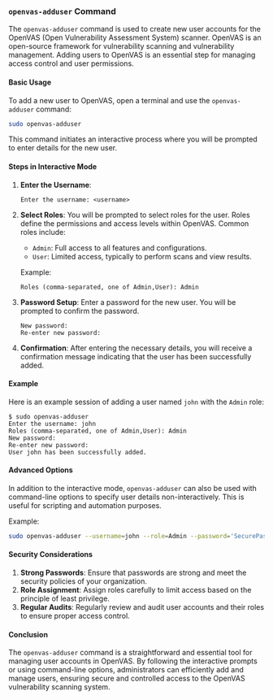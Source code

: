 ### `openvas-adduser` Command

The `openvas-adduser` command is used to create new user accounts for the OpenVAS (Open Vulnerability Assessment System) scanner. OpenVAS is an open-source framework for vulnerability scanning and vulnerability management. Adding users to OpenVAS is an essential step for managing access control and user permissions.

#### Basic Usage

To add a new user to OpenVAS, open a terminal and use the `openvas-adduser` command:

```bash
sudo openvas-adduser
```

This command initiates an interactive process where you will be prompted to enter details for the new user.

#### Steps in Interactive Mode

1. **Enter the Username**:
    ```text
    Enter the username: <username>
    ```

2. **Select Roles**:
    You will be prompted to select roles for the user. Roles define the permissions and access levels within OpenVAS. Common roles include:
    - `Admin`: Full access to all features and configurations.
    - `User`: Limited access, typically to perform scans and view results.

    Example:
    ```text
    Roles (comma-separated, one of Admin,User): Admin
    ```

3. **Password Setup**:
    Enter a password for the new user. You will be prompted to confirm the password.
    ```text
    New password:
    Re-enter new password:
    ```

4. **Confirmation**:
    After entering the necessary details, you will receive a confirmation message indicating that the user has been successfully added.

#### Example

Here is an example session of adding a user named `john` with the `Admin` role:

```text
$ sudo openvas-adduser
Enter the username: john
Roles (comma-separated, one of Admin,User): Admin
New password:
Re-enter new password:
User john has been successfully added.
```

#### Advanced Options

In addition to the interactive mode, `openvas-adduser` can also be used with command-line options to specify user details non-interactively. This is useful for scripting and automation purposes.

Example:
```bash
sudo openvas-adduser --username=john --role=Admin --password='SecurePassword'
```

#### Security Considerations

1. **Strong Passwords**: Ensure that passwords are strong and meet the security policies of your organization.
2. **Role Assignment**: Assign roles carefully to limit access based on the principle of least privilege.
3. **Regular Audits**: Regularly review and audit user accounts and their roles to ensure proper access control.

#### Conclusion

The `openvas-adduser` command is a straightforward and essential tool for managing user accounts in OpenVAS. By following the interactive prompts or using command-line options, administrators can efficiently add and manage users, ensuring secure and controlled access to the OpenVAS vulnerability scanning system.
